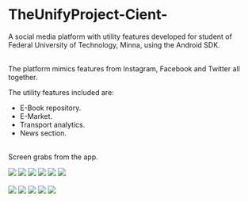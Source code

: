 # TheUnifyProject-Cient-
 A social media platform with utility features developed for student of Federal University of Technology, Minna, using the Android SDK.<br><br>

 The platform mimics features from Instagram, Facebook and Twitter all together.<br> 

 The utility features included are:<br>
 * E-Book repository.<br>
 * E-Market.<br>
 * Transport analytics.<br>
 * News section.<br><br>

Screen grabs from the app.<br>

<div display:block; float:left; margin-right: 5px;>

 <img src="/screen grabs/device-2016-02-24-151209.png">
 <img src="/screen grabs/device-2016-02-21-192659.png">
 <img src="/screen grabs/device-2016-02-20-202043.png">
 <img src="/screen grabs/device-2016-02-12-110550.png">
 <img src="/screen grabs/device-2016-02-21-213741.png">
 <img src="/screen grabs/device-2016-02-24-150654.png"><br><br>
 <img src="/screen grabs/device-2016-02-21-193225.png">
 <img src="/screen grabs/device-2016-02-12-110247.png">
 <img src="/screen grabs/device-2016-02-21-215718.png">
 <img src="/screen grabs/device-2016-02-12-110157.png">
 <img src="/screen grabs/device-2016-02-12-110122.png">

 </div>
